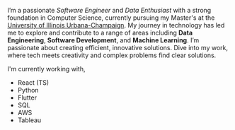 I’m a passionate _Software Engineer_ and _Data Enthusiast_ with a strong foundation in Computer Science, currently pursuing my Master's at the [University of Illinois Urbana-Champaign](https://illinois.edu/). My journey in technology has led me to explore and contribute to a range of areas including **Data Engineering**, **Software Development**, and **Machine Learning**. I’m passionate about creating efficient, innovative solutions. Dive into my work, where tech meets creativity and complex problems find clear solutions.


I'm currently working with,

-   React (TS)
-   Python
-   Flutter
-   SQL
-   AWS
-   Tableau
